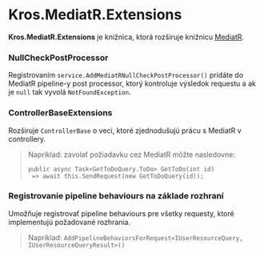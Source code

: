# Kros.MediatR.Extensions

**Kros.MediatR.Extensions** je knižnica, ktorá rozširuje knižnicu [MediatR](https://github.com/jbogard/MediatR).

### NullCheckPostProcessor
Registrovaním `service.AddMediatRNullCheckPostProcessor()` pridáte do MediatR pipeline-y post processor, ktorý kontroluje výsledok requestu a ak je `null` tak vyvolá `NotFoundException`.

### ControllerBaseExtensions
Rozširuje `ControllerBase` o veci, ktoré zjednodušujú prácu s MediatR v controllery.
>Napríklad: zavolať požiadavku cez MediatR môžte nasledovne:
>```CSharp
>public async Task<GetToDoQuery.ToDo> GetToDo(int id)
>  => await this.SendRequest(new GetToDoQuery(id));
>```

### Registrovanie pipeline behaviours na základe rozhraní
Umožňuje registrovať pipeline behaviours pre všetky requesty, ktoré implementujú požadované rozhrania.
> Napríklad: `AddPipelineBehaviorsForRequest<IUserResourceQuery, IUserResourceQueryResult>()`

